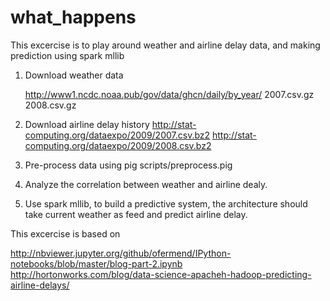 # what_happens

This excercise is to play around weather and airline delay data, and making prediction using spark mllib 

1.  Download weather data 

	http://www1.ncdc.noaa.pub/gov/data/ghcn/daily/by_year/
		2007.csv.gz
		2008.csv.gz

2.  Download airline delay history
	http://stat-computing.org/dataexpo/2009/2007.csv.bz2
	http://stat-computing.org/dataexpo/2009/2008.csv.bz2

3.  Pre-process data using pig
	scripts/preprocess.pig

4.  Analyze the correlation between weather and airline dealy.
5.  Use spark mllib, to build a predictive system, the architecture should take current weather as feed and predict airline delay.


This excercise is based on


http://nbviewer.jupyter.org/github/ofermend/IPython-notebooks/blob/master/blog-part-2.ipynb
http://hortonworks.com/blog/data-science-apacheh-hadoop-predicting-airline-delays/



